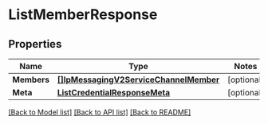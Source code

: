 # ListMemberResponse

## Properties
Name | Type | Notes
------------ | ------------- | -------------
**Members** | [**[]IpMessagingV2ServiceChannelMember**](ip_messaging.v2.service.channel.member.md) | [optional] 
**Meta** | [**ListCredentialResponseMeta**](ListCredentialResponse_meta.md) | [optional] 

[[Back to Model list]](../README.md#documentation-for-models) [[Back to API list]](../README.md#documentation-for-api-endpoints) [[Back to README]](../README.md)


